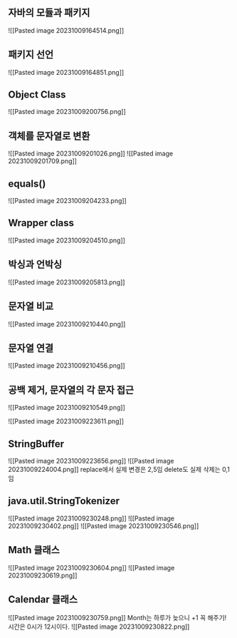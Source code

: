 ## 자바의 모듈과 패키지
![[Pasted image 20231009164514.png]]
## 패키지 선언
![[Pasted image 20231009164851.png]]

## Object Class
![[Pasted image 20231009200756.png]]
## 객체를 문자열로 변환
![[Pasted image 20231009201026.png]]
![[Pasted image 20231009201709.png]]
## equals()
![[Pasted image 20231009204233.png]]
## Wrapper class
![[Pasted image 20231009204510.png]]

## 박싱과 언박싱
![[Pasted image 20231009205813.png]]
## 문자열 비교
![[Pasted image 20231009210440.png]]

## 문자열 연결
![[Pasted image 20231009210456.png]]
## 공백 제거, 문자열의 각 문자 접근
![[Pasted image 20231009210549.png]]

![[Pasted image 20231009223611.png]]

## StringBuffer
![[Pasted image 20231009223656.png]]
![[Pasted image 20231009224004.png]]
replace에서 실제 변경은 2,5임
delete도 실제 삭제는 0,1임
## java.util.StringTokenizer
![[Pasted image 20231009230248.png]]
![[Pasted image 20231009230402.png]]
![[Pasted image 20231009230546.png]]

## Math 클래스
![[Pasted image 20231009230604.png]]
![[Pasted image 20231009230619.png]]

## Calendar 클래스
![[Pasted image 20231009230759.png]]
Month는 하루가 늦으니 +1 꼭 해주기!
시간은 0시가 12시이다.
![[Pasted image 20231009230822.png]]

